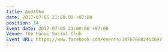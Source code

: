 ```yaml
---
title: AudiOhm
date: 2017-07-05 21:00:00 +07:00
position: 14
Event date: 2017-07-05 21:00:00 +07:00
Venue: The Hanoi Social Club
Event URL: https://www.facebook.com/events/147676882463697
---
```


